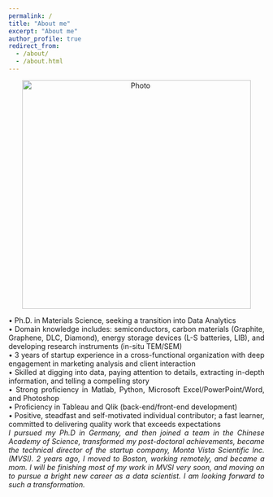 ```yaml
---
permalink: /
title: "About me"
excerpt: "About me"
author_profile: true
redirect_from: 
  - /about/
  - /about.html
---
```


<p align="center">
  <img src="https://xi-n-yi.github.io/mysite/files/xi-n-yi_img.JPG?raw=true" alt="Photo" style="width: 450px;"/> 
</p>
<p style="text-align:justify">
&#8226 Ph.D. in Materials Science, seeking a transition into Data Analytics <Br>
&#8226 Domain knowledge includes: semiconductors, carbon materials (Graphite, Graphene, DLC, Diamond), energy storage devices (L-S batteries, LIB), and developing research instruments (in-situ TEM/SEM) <Br>
&#8226 3 years of startup experience in a cross-functional organization with deep engagement in marketing analysis and client interaction <Br>
&#8226 Skilled at digging into data, paying attention to details, extracting in-depth information, and telling a compelling story <Br>
&#8226 Strong proficiency in Matlab, Python, Microsoft Excel/PowerPoint/Word, and Photoshop<Br>
&#8226 Proficiency in Tableau and Qlik (back-end/front-end development)<Br>
&#8226 Positive, steadfast and self-motivated individual contributor; a fast learner, committed to delivering quality work that exceeds expectations<Br>
<i>I pursued my Ph.D in Germany, and then joined a team in the Chinese Academy of Science, transformed my post-doctoral achievements, became the technical director of the startup company, Monta Vista Scientific Inc.(MVSI). 2 years ago, I moved to Boston, working remotely, and became a mom. I will be finishing most of my work in MVSI very soon, and moving on to pursue a bright new career as a data scientist. I am looking forward to such a transformation.</i>

</p>

